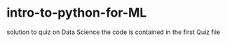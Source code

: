 # intro-to-python-for-ML
solution to quiz on Data Science
the code is contained in the first Quiz file

